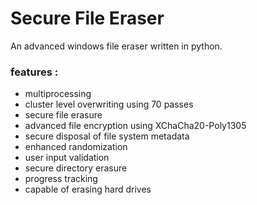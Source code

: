 # Secure File Eraser
An advanced windows file eraser written in python.

### features :
- multiprocessing
- cluster level overwriting using 70 passes
- secure file erasure
- advanced file encryption using XChaCha20-Poly1305
- secure disposal of file system metadata
- enhanced randomization
- user input validation
- secure directory erasure
- progress tracking
- capable of erasing hard drives
